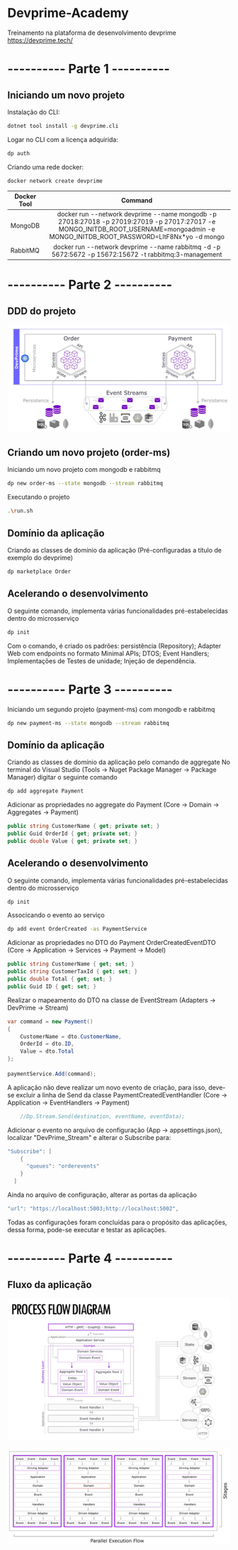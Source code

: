 # Devprime-Academy
Treinamento na plataforma de desenvolvimento devprime https://devprime.tech/

# ---------- Parte 1 ----------

## Iniciando um novo projeto

Instalação do CLI:
```sh
dotnet tool install -g devprime.cli
```

Logar no CLI com a licença adquirida:
```sh
dp auth
```

Criando uma rede docker:
```sh
docker network create devprime
```

| Docker Tool   | Command       |
| ------------- |:-------------:|
| MongoDB       | docker run --network devprime --name mongodb -p 27018:27018 -p 27019:27019 -p 27017:27017 -e MONGO_INITDB_ROOT_USERNAME=mongoadmin -e MONGO_INITDB_ROOT_PASSWORD=LltF8Nx*yo -d mongo |
| RabbitMQ      | docker run --network devprime --name rabbitmq -d -p 5672:5672 -p 15672:15672 -t rabbitmq:3-management |

# ---------- Parte 2 ----------

## DDD do projeto

<p align="center">
<img src="https://github.com/juliospassky/Devprime-Academy/blob/main/imgs/001-DDD.png">
</p>

## Criando um novo projeto (order-ms)

Iniciando um novo projeto com mongodb e rabbitmq
```sh
dp new order-ms --state mongodb --stream rabbitmq
```

Executando o projeto
```sh
.\run.sh
```

## Domínio da aplicação

Criando as classes de domínio da aplicação (Pré-configuradas a título de exemplo do devprime)
```sh
dp marketplace Order
```

## Acelerando o desenvolvimento
O seguinte comando, implementa várias funcionalidades pré-estabelecidas dentro do microsserviço
```sh
dp init
```

Com o comando, é criado os padrões: persistência (Repository); Adapter Web com endpoints no formato Minimal APIs; DTOS; Event Handlers; Implementações de Testes de unidade; Injeção de dependência.

# ---------- Parte 3 ----------

Iniciando um segundo projeto (payment-ms) com mongodb e rabbitmq
```sh
dp new payment-ms --state mongodb --stream rabbitmq
```

## Domínio da aplicação

Criando as classes de domínio da aplicação pelo comando de aggregate
No terminal do Visual Studio (Tools -> Nuget Package Manager -> Package Manager) digitar o seguinte comando
```sh
dp add aggregate Payment
```

Adicionar as propriedades no aggregate do Payment (Core -> Domain -> Aggregates -> Payment) 
```cs
public string CustomerName { get; private set; }
public Guid OrderId { get; private set; }
public double Value { get; private set; }
```

## Acelerando o desenvolvimento
O seguinte comando, implementa várias funcionalidades pré-estabelecidas dentro do microsserviço
```sh
dp init
```

Associcando o evento ao serviço
```sh
dp add event OrderCreated -as PaymentService
```

Adicionar as propriedades no DTO do Payment OrderCreatedEventDTO (Core -> Application -> Services -> Payment -> Model)
```cs
public string CustomerName { get; set; }
public string CustomerTaxId { get; set; }
public double Total { get; set; }
public Guid ID { get; set; }
```

Realizar o mapeamento do DTO na classe de EventStream (Adapters -> DevPrime -> Stream)
```cs
var command = new Payment()
{
	CustomerName = dto.CustomerName,
	OrderId = dto.ID,
	Value = dto.Total
};

paymentService.Add(command);
```
A aplicação não deve realizar um novo evento de criação, para isso, deve-se excluir a linha de Send da classe PaymentCreatedEventHandler (Core -> Application -> EventHandlers -> Payment)
```cs
	//Dp.Stream.Send(destination, eventName, eventData);
```

Adicionar o evento no arquivo de configuração (App -> appsettings.json), localizar "DevPrime_Stream" e alterar o Subscribe para: 
```cs
"Subscribe": [
	{
	  "queues": "orderevents"
	}
  ]
```

Ainda no arquivo de configuração, alterar as portas da aplicação
```cs
"url": "https://localhost:5003;http://localhost:5002",
```

Todas as configurações foram concluídas para o propósito das aplicações, dessa forma, pode-se executar e testar as aplicações.


# ---------- Parte 4 ----------

## Fluxo da aplicação

<p align="center">
<img src="https://github.com/juliospassky/Devprime-Academy/blob/main/imgs/002-Flow.png">
</p>

<p align="center">
<img src="https://github.com/juliospassky/Devprime-Academy/blob/main/imgs/003-Pipeline.png">
</p>

